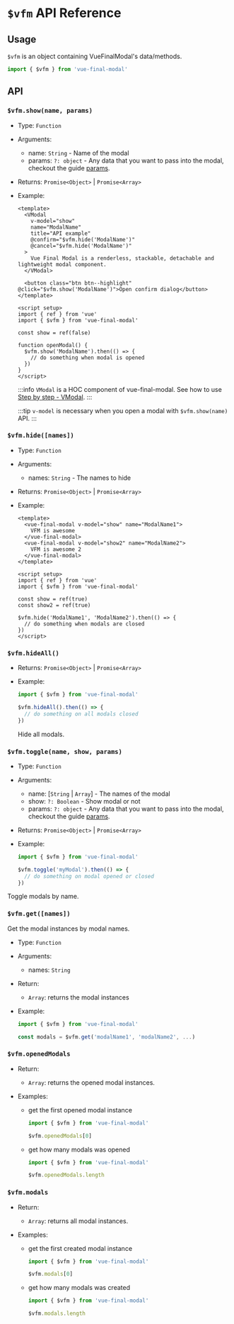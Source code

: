 # `$vfm` API Reference

## Usage

`$vfm` is an object containing VueFinalModal's data/methods.

```js
import { $vfm } from 'vue-final-modal'
```

## API

### `$vfm.show(name, params)`

- Type: `Function`
- Arguments:
  - name: `String` - Name of the modal
  - params: `?: object` - Any data that you want to pass into the modal, checkout the guide [params](/reference/params).
- Returns: `Promise<Object>` | `Promise<Array>`
- Example:

  <VApiExample></VApiExample>

  <!-- <CodeBlock :importComponentInstanceFn="() => import('@/components/use-cases/VApiExample.vue')" :importComponentRawFn="() => import('@/components/use-cases/VApiExample.vue?raw')"></CodeBlock> -->

  ```vue
  <template>
    <VModal
      v-model="show"
      name="ModalName"
      title="API example"
      @confirm="$vfm.hide('ModalName')"
      @cancel="$vfm.hide('ModalName')"
    >
      Vue Final Modal is a renderless, stackable, detachable and lightweight modal component.
    </VModal>

    <button class="btn btn--highlight" @click="$vfm.show('ModalName')">Open confirm dialog</button>
  </template>

  <script setup>
  import { ref } from 'vue'
  import { $vfm } from 'vue-final-modal'

  const show = ref(false)

  function openModal() {
    $vfm.show('ModalName').then(() => {
      // do something when modal is opened
    })
  }
  </script>
  ```

  :::info
  `VModal` is a HOC component of vue-final-modal. See how to use [Step by step - VModal](/guide/step-by-step-basics#vmodal-vue).
  :::

  :::tip
  `v-model` is necessary when you open a modal with `$vfm.show(name)` API.
  :::

### `$vfm.hide([names])`

- Type: `Function`
- Arguments:
  - names: `String` - The names to hide
- Returns: `Promise<Object>` | `Promise<Array>`
- Example:

  ```vue
  <template>
    <vue-final-modal v-model="show" name="ModalName1">
      VFM is awesome
    </vue-final-modal>
    <vue-final-modal v-model="show2" name="ModalName2">
      VFM is awesome 2
    </vue-final-modal>
  </template>

  <script setup>
  import { ref } from 'vue'
  import { $vfm } from 'vue-final-modal'

  const show = ref(true)
  const show2 = ref(true)

  $vfm.hide('ModalName1', 'ModalName2').then(() => {
    // do something when modals are closed
  })
  </script>
  ```

  <!-- </sfc-view> -->

### `$vfm.hideAll()`

- Returns: `Promise<Object>` | `Promise<Array>`
- Example:

  ```js
  import { $vfm } from 'vue-final-modal'

  $vfm.hideAll().then(() => {
    // do something on all modals closed
  })
  ```

  Hide all modals.

### `$vfm.toggle(name, show, params)`

- Type: `Function`
- Arguments:
  - name: [`String` | `Array`] - The names of the modal
  - show: `?: Boolean` - Show modal or not
  - params: `?: object` - Any data that you want to pass into the modal, checkout the guide [params](/reference/params).
- Returns: `Promise<Object>` | `Promise<Array>`
- Example:

  ```js
  import { $vfm } from 'vue-final-modal'

  $vfm.toggle('myModal').then(() => {
    // do something on modal opened or closed
  })
  ```

Toggle modals by name.

### `$vfm.get([names])`

Get the modal instances by modal names.

- Type: `Function`
- Arguments:
  - names: `String`
- Return:
  - `Array`: returns the modal instances
- Example:

  ```js
  import { $vfm } from 'vue-final-modal'

  const modals = $vfm.get('modalName1', 'modalName2', ...)
  ```

### `$vfm.openedModals`

- Return:
  - `Array`: returns the opened modal instances.
- Examples:

  - get the first opened modal instance

    ```js
    import { $vfm } from 'vue-final-modal'

    $vfm.openedModals[0]
    ```

  - get how many modals was opened

    ```js
    import { $vfm } from 'vue-final-modal'

    $vfm.openedModals.length
    ```

### `$vfm.modals`

- Return:
  - `Array`: returns all modal instances.
- Examples:

  - get the first created modal instance

    ```js
    import { $vfm } from 'vue-final-modal'

    $vfm.modals[0]
    ```

  - get how many modals was created

    ```js
    import { $vfm } from 'vue-final-modal'

    $vfm.modals.length
    ```
